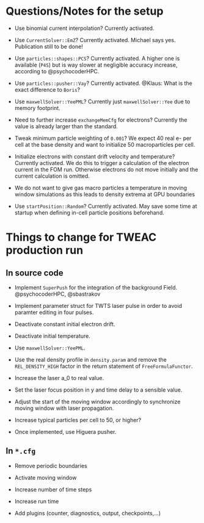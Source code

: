 # Questions/Notes for the setup

* Use binomial current interpolation? Currently activated.

* Use `CurrentSolver::EmZ`? Currently activated. Michael says yes. Publication still to be done!

* Use `particles::shapes::PCS`? Currently activated. A higher one is available (`P4S`) but is way slower at negligible accuracy increase, according to @psychocoderHPC.

* Use `particles::pusher::Vay`? Currently activated. @Klaus: What is the exact difference to `Boris`?

* Use `maxwellSolver::YeePML`? Currently just `maxwellSolver::Yee` due to memory footprint.

* Need to further increase `exchangeMemCfg` for electrons? Currently the value is already larger than the standard.

* Tweak minimum particle weighting of `0.001`? We expect 40 real e- per cell at the base density and want to initialize 50 macroparticles per cell.

* Initialize electrons with constant drift velocity and temperature? Currently activated. We do this to trigger a calculation of the electron current in the FOM run. Otherwise electrons do not move initially and the current calculation is omitted.

* We do not want to give gas macro particles a temperature in moving window simulations as this leads to density extrema at GPU boundaries

* Use `startPosition::Random`? Currently activated. May save some time at startup when defining in-cell particle positions beforehand.



# Things to change for TWEAC production run

## In source code

* Implement `SuperPush` for the integration of the background Field. @psychocoderHPC, @sbastrakov

* Implement parameter struct for TWTS laser pulse in order to avoid paramter editing in four pulses.

* Deactivate constant initial electron drift.

* Deactivate initial temperature.

* Use `maxwellSolver::YeePML`.

* Use the real density profile in `density.param` and remove the `REL_DENSITY_HIGH` factor in the return statement of `FreeFormulaFunctor`.

* Increase the laser a_0 to real value.

* Set the laser focus position in y and time delay to a sensible value.

* Adjust the start of the moving window accordingly to synchronize moving window with laser propagation.

* Increase typical particles per cell to 50, or higher?

* Once implemented, use Higuera pusher.


## In `*.cfg`

* Remove periodic boundaries

* Activate moving window

* Increase number of time steps

* Increase run time

* Add plugins (counter, diagnostics, output, checkpoints,...)
